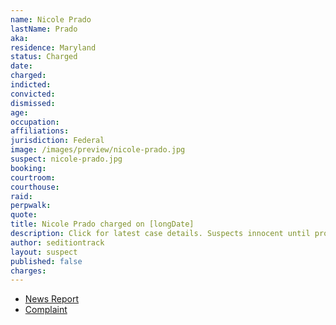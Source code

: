 ```yaml
---
name: Nicole Prado
lastName: Prado
aka:
residence: Maryland
status: Charged
date:
charged:
indicted:
convicted:
dismissed:
age:
occupation:
affiliations:
jurisdiction: Federal
image: /images/preview/nicole-prado.jpg
suspect: nicole-prado.jpg
booking:
courtroom:
courthouse:
raid:
perpwalk:
quote:
title: Nicole Prado charged on [longDate]
description: Click for latest case details. Suspects innocent until proven guilty.
author: seditiontrack
layout: suspect
published: false
charges:
---
```

- [News Report]()
- [Complaint](https://extremism.gwu.edu/sites/g/files/zaxdzs2191/f/Nicole%20Prado%20Criminal%20Complaint.pdf)
